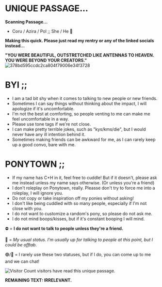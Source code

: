 

# **UNIQUE PASSAGE...**

**Scanning Passage...**

- Coru / Azira / Pol ;; She / He 🔮

**Making this quick. Please just read my rentry or any of the linked socials instead...**


**"YOU WERE BEAUTIFUL, OUTSTRETCHED LIKE ANTENNAS TO HEAVEN. YOU WERE BEYOND YOUR CREATORS."**
![378bd595ccdc2ca804f79006e34f3728](https://static.wikia.nocookie.net/ultrakill/images/a/a5/Earthmover2.png/revision/latest/scale-to-width-down/250?cb=20231223075411)

# **BYI ;;**
- I am a tad bit shy when it comes to talking to new people or new friends.
- Sometimes I can say things without thinking about the impact, I will apologize if it's uncomfortable.
- I'm not the best at comforting, so people venting to me can make me feel uncomfortable in a way.
- Please use tone tags if we're not close.
- I can make pretty terrible jokes, such as "kys/kms/die", but I would never have any ill intention behind it.
- Sometimes making friends can be awkward for me, as I can rarely keep up a good convo, bare with me.

# **PONYTOWN ;;**
- If my name has C+H in it, feel free to cuddle! But if it doesn't, please ask me instead unless my name says otherwise. (Or unless you're a friend)
- I don't roleplay on Ponytown, really. Pleasse don't try to force me into a roleplay, I will ignore you.
- Do not copy or take inspiration off my ponies without asking!
- I don't like being cuddled with so many people, especially if I'm not close with you.
- I do not want to customize a random's pony, so please do not ask me.
- I do not mind boops/kisses, but if it's constant booping I will mind.

⛔ = **I do not want to talk to people unless they're a friend.**

🌙 = *My usual status. I'm usually up for talking to people at this point, but I could be offtab.*

🟢/💬 = I rarely use these two statuses, but if I do, you can come up to me and we can chat!


![Visitor Count](https://profile-counter.glitch.me/{pine-twins}/count.svg) visitors have read this unique passage.

**REMAINING TEXT: IRRELEVANT.**
